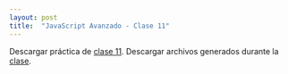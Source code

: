 ```yaml
---
layout: post
title:  "JavaScript Avanzado - Clase 11"
---
```


Descargar práctica de [clase 11][clase-11].
Descargar archivos generados durante la [clase].

[clase-11]: /assets/preclase11-jsa.zip
[clase]: /assets/clase11-jsa.zip

